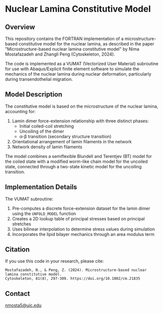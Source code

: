 # Nuclear Lamina Constitutive Model

## Overview
This repository contains the FORTRAN implementation of a microstructure-based constitutive model for the nuclear lamina, as described in the paper "Microstructure-based nuclear lamina constitutive model" by Nima Mostafazadeh and Zhangli Peng (Cytoskeleton, 2024).

The code is implemented as a VUMAT (Vectorized User Material) subroutine for use with Abaqus/Explicit finite element software to simulate the mechanics of the nuclear lamina during nuclear deformation, particularly during transendothelial migration.

## Model Description
The constitutive model is based on the microstructure of the nuclear lamina, accounting for:
1. Lamin dimer force-extension relationship with three distinct phases:
   - Initial coiled-coil stretching
   - Uncoiling of the dimer
   - α-β transition (secondary structure transition)
2. Orientational arrangement of lamin filaments in the network
3. Network density of lamin filaments

The model combines a semiflexible Blundell and Terentjev (BT) model for the coiled state with a modified worm-like chain model for the uncoiled state, connected through a two-state kinetic model for the uncoiling transition.

## Implementation Details
The VUMAT subroutine:

1. Pre-computes a discrete force-extension dataset for the lamin dimer using the `UNFOLD_MODEL` function
2. Creates a 2D lookup table of principal stresses based on principal stretches
3. Uses bilinear interpolation to determine stress values during simulation
4. Incorporates the lipid bilayer mechanics through an area modulus term

## Citation
If you use this code in your research, please cite:
```
Mostafazadeh, N., & Peng, Z. (2024). Microstructure-based nuclear lamina constitutive model. 
Cytoskeleton, 81(8), 297-309. https://doi.org/10.1002/cm.21835
```

## Contact
nmosta5@uic.edu
